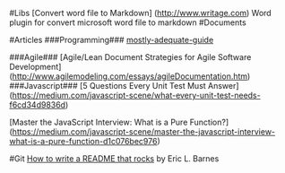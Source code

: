#Libs
[Convert word file to Markdown] (http://www.writage.com) Word plugin for convert microsoft word file to markdown
#Documents

#Articles
###Programming###
[mostly-adequate-guide](https://drboolean.gitbooks.io/mostly-adequate-guide/content/index.html)

###Agile###
[Agile/Lean Document Strategies for Agile Software Development] (http://www.agilemodeling.com/essays/agileDocumentation.htm)
###Javascript###
[5 Questions Every Unit Test Must Answer] (https://medium.com/javascript-scene/what-every-unit-test-needs-f6cd34d9836d)

[Master the JavaScript Interview: What is a Pure Function?] (https://medium.com/javascript-scene/master-the-javascript-interview-what-is-a-pure-function-d1c076bec976)

#Git
[How to write a README that rocks](https://dotdev.co/how-to-write-a-readme-that-rocks-bc29f279611a) by Eric L. Barnes
